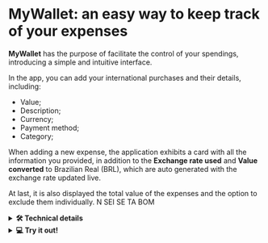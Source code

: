 <!-- # MyWallet: uma forma simples de acompanhar suas despesas

A aplicação MyWallet tem o propósito de facilitar o controle de seus gastos, apresentando uma interface simples e intuitiva.
Nela, é possível adicionar suas compras internacionais e seus detalhes, sendo eles:

  - Valor;
  - Descrição;
  - Moeda;
  - Método de pagamento;
  - Categoria (tag);

Ao adicionar uma nova despesa, a aplicação cria um card exibindo todos os dados que você selecionou, além do **Câmbio utilizado** e **Valor convertido** para real (BRL), que são gerados automaticamente com a cotação atualizada em tempo real.

Por fim, também é exibido o valor total das despesas e a opção de excluí-las individualmente, caso necessário.
<details>
  
<summary><strong>🛠 Detalhes técnicos</strong></summary><br />

  Esta aplicação foi realizada a partir de um projeto do curso de Desenvolvimento Web Full Stack da Trybe, no módulo de Front-End.

  Os elementos mais notáveis do site são:

  - CSS.
  - React.
  - Redux.
  - Fetch API.
</details>

<details>
<summary><strong>💻 Teste a aplicação!</strong></summary><br />

  Caso queira rodar o código localmente, basta utilizar o script `npm run dev` em seu terminal.
  Isso abrirá uma página web em seu navegador, com todas as funcionalidades da aplicação já disponíveis.
</details>

-----------------------------------------------------------------------------------------------------------------------------------------------------------------------
-->
# MyWallet: an easy way to keep track of your expenses

**MyWallet** has the purpose of facilitate the control of your spendings, introducing a simple and intuitive interface.

In the app, you can add your international purchases and their details, including:

  - Value;
  - Description;
  - Currency;
  - Payment method;
  - Category;

When adding a new expense, the application exhibits a card with all the information you provided, in addition to the **Exchange rate used** and **Value converted** to Brazilian Real (BRL), which are auto generated with the exchange rate updated live.

At last, it is also displayed the total value of the expenses and the option to exclude them individually. N SEI SE TA BOM
<details>
  
<summary><strong>🛠 Technical details</strong></summary><br />

  This application was created based on a project from Trybe's Full Stack Web Development Course, in the Front-End module.

  The most notable features of the website are:

  - CSS.
  - React.
  - Redux.
  - Fetch API.

</details>

<details>
<summary><strong>💻 Try it out!</strong></summary><br />
  
If you want to run the code locally, just use the `npm run dev` script in your terminal.

This will open a web page in your browser, with all the application's features already running properly.
</details>
